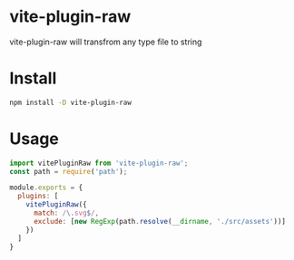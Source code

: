 # vite-plugin-raw

vite-plugin-raw will transfrom any type file to string

# Install

```bash
npm install -D vite-plugin-raw
```

# Usage

```js
import vitePluginRaw from 'vite-plugin-raw';
const path = require('path');

module.exports = {
  plugins: [
    vitePluginRaw({
      match: /\.svg$/,
      exclude: [new RegExp(path.resolve(__dirname, './src/assets'))]
    })
  ]
}
```
